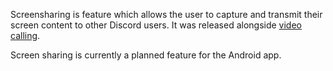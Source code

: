 <!-- TITLE: Screen Sharing -->
<!-- SUBTITLE: Screen Sharing allows you to share your screen with other Discord users -->

Screensharing is feature which allows the user to capture and transmit their screen content to other Discord users. It was released alongside [video calling](/video-chat).

Screen sharing is currently a planned feature for the Android app.